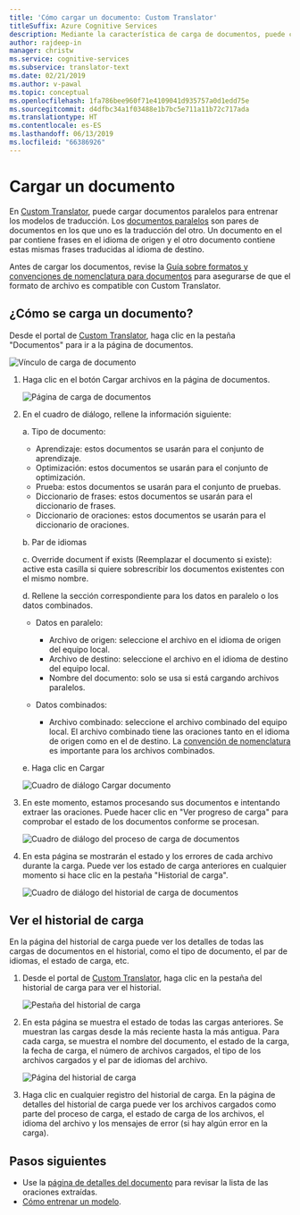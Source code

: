 ```yaml
---
title: 'Cómo cargar un documento: Custom Translator'
titleSuffix: Azure Cognitive Services
description: Mediante la característica de carga de documentos, puede cargar documentos paralelos para los entrenamientos. Los documentos paralelos son pares de documentos en los que uno es la traducción del otro. Un documento en el par contiene frases en el idioma de origen y el otro documento contiene estas mismas frases traducidas al idioma de destino.
author: rajdeep-in
manager: christw
ms.service: cognitive-services
ms.subservice: translator-text
ms.date: 02/21/2019
ms.author: v-pawal
ms.topic: conceptual
ms.openlocfilehash: 1fa786bee960f71e4109041d935757a0d1edd75e
ms.sourcegitcommit: d4dfbc34a1f03488e1b7bc5e711a11b72c717ada
ms.translationtype: HT
ms.contentlocale: es-ES
ms.lasthandoff: 06/13/2019
ms.locfileid: "66386926"
---
```

# <a name="upload-a-document"></a>Cargar un documento

En [Custom Translator](https://portal.customtranslator.azure.ai), puede cargar documentos paralelos para entrenar los modelos de traducción. Los [documentos paralelos](what-are-parallel-documents.md) son pares de documentos en los que uno es la traducción del otro. Un documento en el par contiene frases en el idioma de origen y el otro documento contiene estas mismas frases traducidas al idioma de destino.

Antes de cargar los documentos, revise la [Guía sobre formatos y convenciones de nomenclatura para documentos](document-formats-naming-convention.md) para asegurarse de que el formato de archivo es compatible con Custom Translator.

## <a name="how-to-upload-document"></a>¿Cómo se carga un documento?

Desde el portal de [Custom Translator](https://portal.customtranslator.azure.ai), haga clic en la pestaña "Documentos" para ir a la página de documentos.

![Vínculo de carga de documento](media/how-to/how-to-upload-1.png)


1.  Haga clic en el botón Cargar archivos en la página de documentos.

    ![Página de carga de documentos](media/how-to/how-to-upload-2.png)

2.  En el cuadro de diálogo, rellene la información siguiente:

    a.  Tipo de documento:

    -  Aprendizaje: estos documentos se usarán para el conjunto de aprendizaje.
    -  Optimización: estos documentos se usarán para el conjunto de optimización.
    -  Prueba: estos documentos se usarán para el conjunto de pruebas.
    -  Diccionario de frases: estos documentos se usarán para el diccionario de frases.
    -  Diccionario de oraciones: estos documentos se usarán para el diccionario de oraciones.

    b.  Par de idiomas

    c.  Override document if exists (Reemplazar el documento si existe): active esta casilla si quiere sobrescribir los documentos existentes con el mismo nombre.

    d.  Rellene la sección correspondiente para los datos en paralelo o los datos combinados.

    -  Datos en paralelo:
        -  Archivo de origen: seleccione el archivo en el idioma de origen del equipo local.
        -  Archivo de destino: seleccione el archivo en el idioma de destino del equipo local.
        -  Nombre del documento: solo se usa si está cargando archivos paralelos.

    - Datos combinados:
        -  Archivo combinado: seleccione el archivo combinado del equipo local. El archivo combinado tiene las oraciones tanto en el idioma de origen como en el de destino. La [convención de nomenclatura](document-formats-naming-convention.md) es importante para los archivos combinados.

    e.  Haga clic en Cargar

    ![Cuadro de diálogo Cargar documento](media/how-to/how-to-upload-dialog.png)

3.  En este momento, estamos procesando sus documentos e intentando extraer las oraciones. Puede hacer clic en "Ver progreso de carga" para comprobar el estado de los documentos conforme se procesan.

    ![Cuadro de diálogo del proceso de carga de documentos](media/how-to/how-to-upload-processing-dialog.png)

4.  En esta página se mostrarán el estado y los errores de cada archivo durante la carga. Puede ver los estado de carga anteriores en cualquier momento si hace clic en la pestaña "Historial de carga".

    ![Cuadro de diálogo del historial de carga de documentos](media/how-to/how-to-upload-document-history.png)


## <a name="view-upload-history"></a>Ver el historial de carga

En la página del historial de carga puede ver los detalles de todas las cargas de documentos en el historial, como el tipo de documento, el par de idiomas, el estado de carga, etc.

1. Desde el portal de [Custom Translator](https://portal.customtranslator.azure.ai), haga clic en la pestaña del historial de carga para ver el historial.

    ![Pestaña del historial de carga](media/how-to/how-to-upload-history-1.png)

2. En esta página se muestra el estado de todas las cargas anteriores. Se muestran las cargas desde la más reciente hasta la más antigua. Para cada carga, se muestra el nombre del documento, el estado de la carga, la fecha de carga, el número de archivos cargados, el tipo de los archivos cargados y el par de idiomas del archivo.

    ![Página del historial de carga](media/how-to/how-to-document-history-2.png)

3. Haga clic en cualquier registro del historial de carga. En la página de detalles del historial de carga puede ver los archivos cargados como parte del proceso de carga, el estado de carga de los archivos, el idioma del archivo y los mensajes de error (si hay algún error en la carga).

## <a name="next-steps"></a>Pasos siguientes

- Use la [página de detalles del documento](how-to-view-document-details.md) para revisar la lista de las oraciones extraídas.
- [Cómo entrenar un modelo](how-to-train-model.md).
